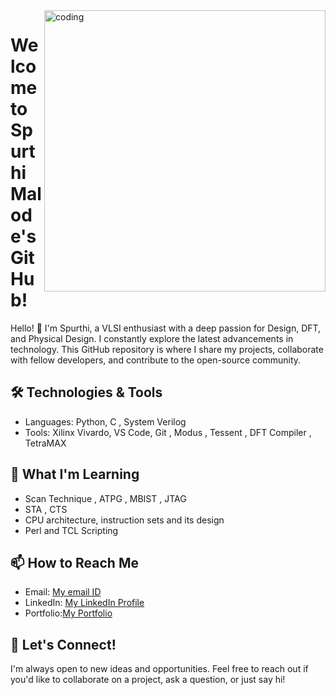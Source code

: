 <div >
 <img align="right" alt="coding" width="450" src="https://mir-s3-cdn-cf.behance.net/project_modules/disp/601014116770475.6068beff4640a.gif">
</div>

# Welcome to Spurthi Malode's GitHub!

Hello! 👋 I'm Spurthi, a VLSI enthusiast with a deep passion for Design, DFT, and Physical Design. I constantly explore the latest advancements in technology. This GitHub repository is where I share my projects, collaborate with fellow developers, and contribute to the open-source community. 

## 🛠️ Technologies & Tools

- Languages: Python, C , System Verilog 
- Tools: Xilinx Vivardo, VS Code, Git , Modus , Tessent , DFT Compiler , TetraMAX

## 🌱 What I'm Learning
- Scan Technique , ATPG , MBIST , JTAG
- STA , CTS 
- CPU architecture, instruction sets and its design
- Perl and TCL Scripting

## 📫 How to Reach Me

- Email: [My email ID](spurthimalode@gmail.com)
- LinkedIn: [My LinkedIn Profile](www.linkedin.com/in/spurthi-malode-3b4147244)
- Portfolio:[My Portfolio](flowcv.me/spurthi)
## 💬 Let's Connect!

I'm always open to new ideas and opportunities. Feel free to reach out if you'd like to collaborate on a project, ask a question, or just say hi!
